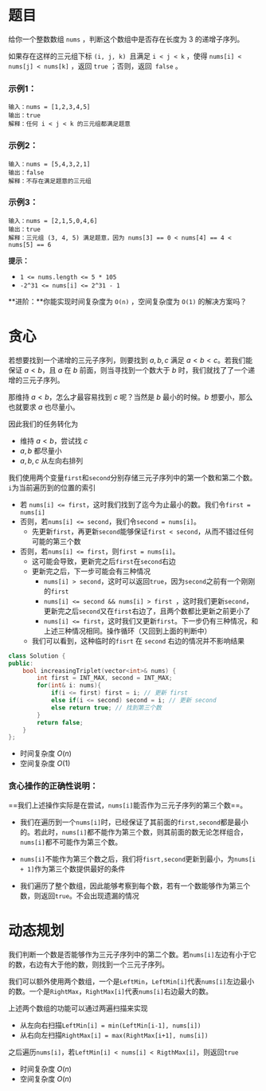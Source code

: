# 题目

给你一个整数数组 `nums` ，判断这个数组中是否存在长度为 3 的递增子序列。

如果存在这样的三元组下标 `(i, j, k) `且满足 `i < j < k` ，使得 `nums[i] < nums[j] < nums[k]` ，返回 `true` ；否则，返回` false` 。

### 示例1：

```
输入：nums = [1,2,3,4,5]
输出：true
解释：任何 i < j < k 的三元组都满足题意
```

### 示例2：

```
输入：nums = [5,4,3,2,1]
输出：false
解释：不存在满足题意的三元组
```

### 示例3：

```
输入：nums = [2,1,5,0,4,6]
输出：true
解释：三元组 (3, 4, 5) 满足题意，因为 nums[3] == 0 < nums[4] == 4 < nums[5] == 6
```

**提示：**

- `1 <= nums.length <= 5 * 105`
- `-2^31 <= nums[i] <= 2^31 - 1`

**进阶：**你能实现时间复杂度为 `O(n)` ，空间复杂度为 `O(1)` 的解决方案吗？

# 贪心

若想要找到一个递增的三元子序列，则要找到 $a,b,c$ 满足 $a < b < c$。若我们能保证 $a < b$，且 $a$ 在 $b$ 前面，则当寻找到一个数大于 $b$ 时，我们就找了了一个递增的三元子序列。

那维持 $a < b$，怎么才最容易找到 $c$ 呢？当然是 $b$ 最小的时候。$b$ 想要小，那么也就要求 $a$ 也尽量小。

因此我们的任务转化为

- 维持 $a < b$，尝试找 $c$ 
- $a,b$ 都尽量小
- $a,b,c$ 从左向右排列

我们使用两个变量`first`和`second`分别存储三元子序列中的第一个数和第二个数。`i`为当前遍历到的位置的索引

- 若 `nums[i] <= first`，这时我们找到了迄今为止最小的数。我们令`first = nums[i]`
- 否则，若`nums[i] <= second`，我们令`second = nums[i]`。
  - 先更新`first`，再更新`second`能够保证`first < second`，从而不错过任何可能的第三个数
- 否则，若`nums[i] <= first`，则`first = nums[i]`。
  - 这可能会导致，更新完之后`first`在`second`右边
  - 更新完之后，下一步可能会有三种情况
    - `nums[i] > second`，这时可以返回`true`，因为`second`之前有一个刚刚的`first`
    - `nums[i] <= second && nums[i] > first `，这时我们更新`second`，更新完之后`second`又在`first`右边了，且两个数都比更新之前更小了
    - `nums[i] <= first`，这时我们又更新`first`。下一步仍有三种情况，和上述三种情况相同。操作循环（又回到上面的判断中）
  - 我们可以看到，这种临时的`fisrt` 在 `second` 右边的情况并不影响结果

```c++
class Solution {
public:
    bool increasingTriplet(vector<int>& nums) {
        int first = INT_MAX, second = INT_MAX;
        for(int& i: nums){
            if(i <= first) first = i; // 更新 first
            else if(i <= second) second = i; // 更新 second
            else return true; // 找到第三个数
        }
        return false;
    }
};
```

- 时间复杂度 $O(n)$
- 空间复杂度 $O(1)$

### 贪心操作的正确性说明：

==我们上述操作实际是在尝试，`nums[i]`能否作为三元子序列的第三个数==。

- 我们在遍历到一个`nums[i]`时，已经保证了其前面的`first,second`都是最小的。若此时，`nums[i]`都不能作为第三个数，则其前面的数无论怎样组合，`nums[i]`都不可能作为第三个数。

- `nums[i]`不能作为第三个数之后，我们将`fisrt,second`更新到最小，为`nums[i + 1]`作为第三个数提供最好的条件
- 我们遍历了整个数组，因此能够考察到每个数，若有一个数能够作为第三个数，则返回`true`。不会出现遗漏的情况

# 动态规划

我们判断一个数是否能够作为三元子序列中的第二个数。若`nums[i]`左边有小于它的数，右边有大于他的数，则找到一个三元子序列。

我们可以额外使用两个数组，一个是`LeftMin`，`LeftMin[i]`代表`nums[i]`左边最小的数。一个是`RightMax`，`RightMax[i]`代表`nums[i]`右边最大的数。

上述两个数组的功能可以通过两遍扫描来实现

- 从左向右扫描`LeftMin[i] = min(LeftMin[i-1], nums[i])`
- 从右向左扫描`RightMax[i] = max(RightMax[i+1], nums[i])`

之后遍历`nums[i]`，若`LeftMin[i] < nums[i] < RigthMax[i]`，则返回`true`

- 时间复杂度 $O(n)$
- 空间复杂度 $O(n)$